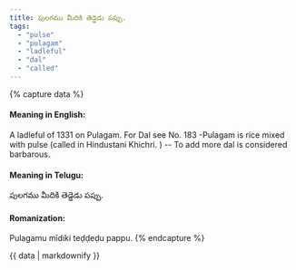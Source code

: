 ```yaml
---
title: పులగము మీదికి తెడ్డెడు పప్పు.
tags:
  - "pulse"
  - "pulagam"
  - "ladleful"
  - "dal"
  - "called"
---
```


{% capture data %}
#### Meaning in English:
A ladleful of 1331 on Pulagam.
For Dal see No. 183 -Pulagam is rice mixed with pulse (called in Hindustani Khichri. ) -- To add more dal is considered barbarous.

#### Meaning in Telugu:
పులగము మీదికి తెడ్డెడు పప్పు.

#### Romanization:
Pulagamu mīdiki teḍḍeḍu pappu.
{% endcapture %}

{{ data | markdownify }}

